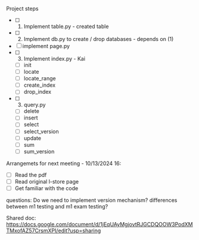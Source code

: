 Project steps
- [ ] 1) Implement table.py - created table
- [ ] 2) Implement db.py to create / drop databases - depends on (1)
- [ ] implement page.py
- [ ] 3) Implement index.py - Kai
    - [ ] init
    - [ ] locate 
    - [ ] locate_range
    - [ ] create_index
    - [ ] drop_index
- [ ] 3) query.py
    - [ ] delete
    - [ ] insert
    - [ ] select
    - [ ] select_version
    - [ ] update
    - [ ] sum
    - [ ] sum_version

Arrangemets for next meeting - 10/13/2024 16:
- [ ] Read the pdf
- [ ] Read original l-store page
- [ ] Get familiar with the code

questions:
Do we need to implement version mechanism?
differences between m1 testing and m1 exam testing?

Shared doc: https://docs.google.com/document/d/1jEqUAyMgjovtRJGCDQOOW3PodXMTMxofAZ57CrsmXPI/edit?usp=sharing

